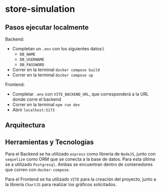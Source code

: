 # store-simulation

## Pasos ejecutar localmente

Backend:
- Completan un `.env` con los siguientes datos:\
    * `DB_NAME`
    * `DB_USERNAME`
    * `DB_PASSWORD`
- Correr en la terminal `docker compose build`
- Correr en la terminal `docker compose up` 

Frontend:
- Completar `.env` con `VITE_BACKEND_URL`, que corresponderá a la URL donde corre el backend
- Correr en la terminal `npm run dev`
- Abrir `localhost:5173`

## Arquitectura

## Herramientas y Tecnologías

Para el Backend se ha utilizado `express` como librería de `NodeJS`, junto con `sequelize` como ORM que se conecta a la base de datos. Para esta última se a utilizado `Postgresql`. Ambas se encuentran dentro de contenedores que corren con `docker-compose`.

Para el Frontend se ha utilizado `VITE` para la creación del proyecto, junto a la librería `ChartJS` para realizar los gráficos solicitados.
